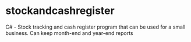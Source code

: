 # stockandcashregister
C# - Stock tracking and cash register program that can be used for a small business. Can keep month-end and year-end reports
